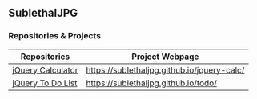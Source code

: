 ## SublethalJPG

### Repositories & Projects
| Repositories                                                                               	| Project Webpage                             	|
|--------------------------------------------------------------------------------------------	|---------------------------------------------	|
| [jQuery Calculator](https://github.com/sublethaljpg/jquery-calc)                           	| https://sublethaljpg.github.io/jquery-calc/ 	|
| [jQuery To Do List](https://github.com/sublethaljpg/todo)                                  	| https://sublethaljpg.github.io/todo/        	|
